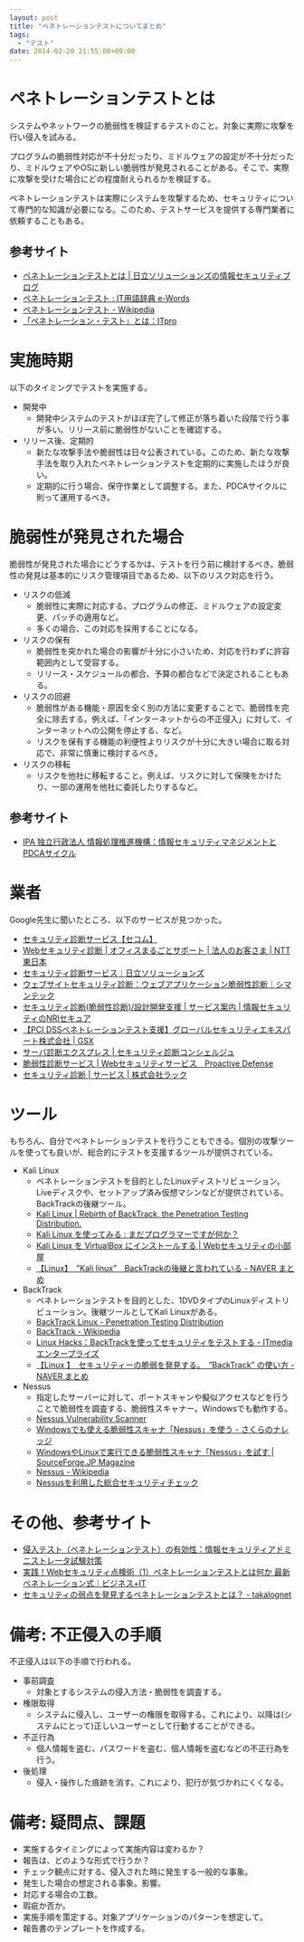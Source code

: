 ```yaml
---
layout: post
title: "ペネトレーションテストについてまとめ"
tags:
  - "テスト"
date: 2014-02-20 21:55:00+09:00
---
```


# ペネトレーションテストとは

システムやネットワークの脆弱性を検証するテストのこと。対象に実際に攻撃を行い侵入を試みる。

プログラムの脆弱性対応が不十分だったり、ミドルウェアの設定が不十分だったり、ミドルウェアやOSに新しい脆弱性が発見されることがある。そこで、実際に攻撃を受けた場合にどの程度耐えられるかを検証する。

ペネトレーションテストは実際にシステムを攻撃するため、セキュリティについて専門的な知識が必要になる。このため、テストサービスを提供する専門業者に依頼することもある。

<!-- more -->

## 参考サイト

* [ペネトレーションテストとは | 日立ソリューションズの情報セキュリティブログ](http://securityblog.jp/words/4661.html)
* [ペネトレーションテスト : IT用語辞典 e-Words](http://sp.e-words.jp/w/E3839AE3838DE38388E383ACE383BCE382B7E383A7E383B3E38386E382B9E38388.html)
* [ペネトレーションテスト - Wikipedia](http://ja.wikipedia.org/wiki/%E3%83%9A%E3%83%8D%E3%83%88%E3%83%AC%E3%83%BC%E3%82%B7%E3%83%A7%E3%83%B3%E3%83%86%E3%82%B9%E3%83%88)
* [「ペネトレーション・テスト」とは：ITpro](http://itpro.nikkeibp.co.jp/word/page/10006229/)

# 実施時期

以下のタイミングでテストを実施する。

* 開発中
    * 開発中システムのテストがほぼ完了して修正が落ち着いた段階で行う事が多い。リリース前に脆弱性がないことを確認する。
* リリース後、定期的
    * 新たな攻撃手法や脆弱性は日々公表されている。このため、新たな攻撃手法を取り入れたペネトレーションテストを定期的に実施したほうが良い。
    * 定期的に行う場合、保守作業として調整する。また、PDCAサイクルに則って運用するべき。

# 脆弱性が発見された場合

脆弱性が発見された場合にどうするかは、テストを行う前に検討するべき。脆弱性の発見は基本的にリスク管理項目であるため、以下のリスク対応を行う。

* リスクの低減
    * 脆弱性に実際に対応する。プログラムの修正、ミドルウェアの設定変更、パッチの適用など。
    * 多くの場合、この対応を採用することになる。
* リスクの保有
    * 脆弱性を突かれた場合の影響が十分に小さいため、対応を行わずに許容範囲内として受容する。
    * リリース・スケジュールの都合、予算の都合などで決定されることもある。
* リスクの回避
    * 脆弱性がある機能・原因を全く別の方法に変更することで、脆弱性を完全に除去する。例えば、「インターネットからの不正侵入」に対して、インターネットへの公開を停止する、など。
    * リスクを保有する機能の利便性よりリスクが十分に大きい場合に取る対応で、非常に慎重に検討するべき。
* リスクの移転
    * リスクを他社に移転すること。例えば、リスクに対して保険をかけたり、一部の運用を他社に委託したりするなど。

## 参考サイト

* [IPA 独立行政法人 情報処理推進機構：情報セキュリティマネジメントとPDCAサイクル](http://www.ipa.go.jp/security/manager/protect/pdca/risk.html)

# 業者

Google先生に聞いたところ、以下のサービスが見つかった。

* [セキュリティ診断サービス【セコム】](http://www.secomtrust.net/service/consulting/shindan.html)
* [Webセキュリティ診断 | オフィスまるごとサポート | 法人のお客さま | NTT東日本](http://www.ntt-east.co.jp/business/solution/marugoto/webshindan/)
* [セキュリティ診断サービス｜日立ソリューションズ](http://www.hitachi-solutions.co.jp/security_assessment/)
* [ウェブサイトセキュリティ診断：ウェブアプリケーション脆弱性診断｜シマンテック](http://www.symantec.com/ja/jp/page.jsp?id=sds-webdiag)
* [セキュリティ診断(脆弱性診断)/設計開発支援 | サービス案内 | 情報セキュリティのNRIセキュア](http://www.nri-secure.co.jp/service/assessment/index.html?xadid=ads00054)
* [【PCI DSSペネトレーションテスト支援】グローバルセキュリティエキスパート株式会社 | GSX](http://www.gsx.co.jp/service/J3_11.html)
* [サーバ診断エクスプレス | セキュリティ診断コンシェルジュ](http://va.rs.jmc.ne.jp/server/server-express?gclid=CL2j-_bX2rwCFUYAvAodJmcAgw)
* [脆弱性診断サービス | Webセキュリティサービス　Proactive Defense](http://www.proactivedefense.jp/services/diagnosis/)
* [セキュリティ診断 | サービス | 株式会社ラック](http://www.lac.co.jp/service/evaluation/)

# ツール

もちろん、自分でペネトレーションテストを行うこともできる。個別の攻撃ツールを使っても良いが、総合的にテストを支援するツールが提供されている。

* Kali Linux
    * ペネトレーションテストを目的としたLinuxディストリビューション。Liveディスクや、セットアップ済み仮想マシンなどが提供されている。BackTrackの後継ツール。
    * [Kali Linux | Rebirth of BackTrack, the Penetration Testing Distribution.](http://www.kali.org/)
    * [Kali Linux を使ってみる : まだプログラマーですが何か？](http://dotnsf.blog.jp/archives/378189.html)
    * [Kali Linux を VirtualBox にインストールする | Webセキュリティの小部屋](http://www.websec-room.com/2014/01/07/1485)
    * [【Linux】　”Kali linux”　BackTrackの後継と言われている - NAVER まとめ](http://matome.naver.jp/odai/2137346166791157401)
* BackTrack
    * ペネトレーションテストを目的とした、1DVDタイプのLinuxディストリビューション。後継ツールとしてKali Linuxがある。
    * [BackTrack Linux - Penetration Testing Distribution](http://www.backtrack-linux.org/)
    * [BackTrack - Wikipedia](http://ja.wikipedia.org/wiki/BackTrack)
    * [Linux Hacks：BackTrackを使ってセキュリティをテストする - ITmedia エンタープライズ](http://www.itmedia.co.jp/enterprise/articles/0806/19/news035.html)
    * [【Linux 】　セキュリティーの脆弱を発見する。　”BackTrack” の使い方 - NAVER まとめ](http://matome.naver.jp/odai/2137113685353331401)
* Nessus
    * 指定したサーバーに対して、ポートスキャンや擬似アクセスなどを行うことで脆弱性を調査する、脆弱性スキャナー。Windowsでも動作する。
    * [Nessus Vulnerability Scanner](http://www.tenable.com/products/nessus)
    * [Windowsでも使える脆弱性スキャナ「Nessus」を使う - さくらのナレッジ](http://knowledge.sakura.ad.jp/tech/356/)
    * [WindowsやLinuxで実行できる脆弱性スキャナ「Nessus」を試す | SourceForge.JP Magazine](http://sourceforge.jp/magazine/13/06/04/090000)
    * [Nessus - Wikipedia](http://ja.wikipedia.org/wiki/Nessus)
    * [Nessusを利用した総合セキュリティチェック](http://www.bflets.dyndns.org/Security/Nessus.html)

# その他、参考サイト

* [侵入テスト（ペネトレーションテスト）の有効性：情報セキュリティアドミニストレータ試験対策](http://www.sstokkun.net/archives/2005/06/top_1.html)
* [実践！Webセキュリティ点検術（1）ペネトレーションテストとは何か 最新ペネトレーション式｜ビジネス+IT](http://www.sbbit.jp/article/cont1/15565)
* [セキュリティの弱点を発見するペネトレーションテストとは？ - takalognet](http://d.hatena.ne.jp/takalognet/20071017/1192586326)

# 備考: 不正侵入の手順

不正侵入は以下の手順で行われる。

* 事前調査
    * 対象とするシステムの侵入方法・脆弱性を調査する。
* 権限取得
    * システムに侵入し、ユーザーの権限を取得する。これにより、以降は(システムにとって)正しいユーザーとして行動することができる。
* 不正行為
    * 個人情報を盗む、パスワードを盗む、個人情報を盗むなどの不正行為を行う。
* 後処理
    * 侵入・操作した痕跡を消す。これにより、犯行が気づかれにくくなる。

# 備考: 疑問点、課題

* 実施するタイミングによって実施内容は変わるか？
* 報告は、どのような形式で行うか？
* チェック観点に対する、侵入された時に発生する一般的な事象。
* 発生した場合の想定される事象。影響。
* 対応する場合の工数。
* 瑕疵か否か。
* 実施手順を策定する。対象アプリケーションのパターンを想定して。
* 報告書のテンプレートを作成する。
